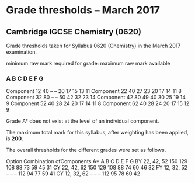 # Grade thresholds – March 2017 

## Cambridge IGCSE Chemistry (0620) 

Grade thresholds taken for Syllabus 0620 (Chemistry) in the March 2017 examination. 

 minimum raw mark required for grade: maximum raw mark available 

### A B C D E F G 

 Component 12 40 – – 20 17 15 13 11 Component 22 40 27 23 20 17 14 11 8 Component 32 80 – – 50 42 32 23 14 Component 42 80 49 40 30 25 19 14 9 Component 52 40 28 24 20 17 14 11 8 Component 62 40 28 24 20 17 15 12 9 

Grade A* does not exist at the level of an individual component. 

The maximum total mark for this syllabus, after weighting has been applied, is **200**. 

The overall thresholds for the different grades were set as follows. 

 Option Combination ofComponents A* A B C D E F G BY 22, 42, 52 150 129 108 88 73 59 45 31 CY 22, 42, 62 150 129 108 88 74 60 46 32 FY 12, 32, 52 – – – 112 94 77 59 41 GY 12, 32, 62 – – – 112 95 78 60 42 


